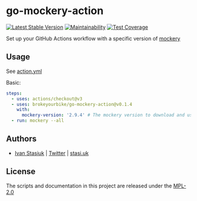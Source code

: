 # go-mockery-action

[![Latest Stable Version](https://img.shields.io/github/v/release/brokeyourbike/go-mockery-action)](https://github.com/brokeyourbike/go-mockery-action/releases)
[![Maintainability](https://api.codeclimate.com/v1/badges/1b0eb816c10010d31cc6/maintainability)](https://codeclimate.com/github/brokeyourbike/go-mockery-action/maintainability)
[![Test Coverage](https://api.codeclimate.com/v1/badges/1b0eb816c10010d31cc6/test_coverage)](https://codeclimate.com/github/brokeyourbike/go-mockery-action/test_coverage)

Set up your GitHub Actions workflow with a specific version of [mockery](https://github.com/vektra/mockery)

## Usage

See [action.yml](action.yml)

Basic:
```yaml
steps:
  - uses: actions/checkout@v3
  - uses: brokeyourbike/go-mockery-action@v0.1.4
    with:
      mockery-version: '2.9.4' # The mockery version to download and use.
  - run: mockery --all
```

## Authors
- [Ivan Stasiuk](https://github.com/brokeyourbike) | [Twitter](https://twitter.com/brokeyourbike) | [stasi.uk](https://stasi.uk)

## License

The scripts and documentation in this project are released under the [MPL-2.0](https://github.com/brokeyourbike/go-mockery-action/blob/main/LICENSE)
